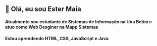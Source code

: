 <h2>👋 Olá, eu sou Ester Maia</h2>
<h4>Atualmente sou estudante de Sistemas de Informação na Una Betim e atuo como Web Desginer na Mapp Sistemas</h4>
<h4>Estou aprendendo HTML, CSS, JavaScript e Java</h4>
